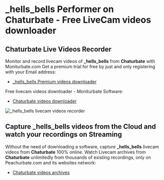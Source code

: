# _hells_bells Performer on Chaturbate - Free LiveCam videos downloader

## Chaturbate Live Videos Recorder

Monitor and record livecam videos of **_hells_bells** from **Chaturbate** with Moniturbate.com
Get a premium trial for free by just and only registering with your Email address:
* [_hells_bells Premium videos downloader](https://moniturbate.com/request-demo-licence-key.html)

Free livecam videos downloader - Moniturbate Software:
* [Chaturbate videos downloader](https://moniturbate.com/moniturbate-download-software.html)

![_hells_bells livecam videos recorder](https://peachurnet.com/templates/moniturbate-software.png)


## Capture _hells_bells videos from the Cloud and watch your recordings on Streaming

Without the need of downloading a software, capture **_hells_bells** livecam videos from **Chaturbate** 100% online.
Watch Livecam archives from **Chaturbate** unlimitedly from thousands of existing recordings, only on Peachurbate.com and its websites network:
* [Chaturbate videos archives](https://peachurnet.com/)